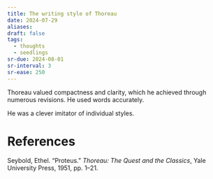 ```yaml
---
title: The writing style of Thoreau
date: 2024-07-29
aliases: 
draft: false
tags:
  - thoughts
  - seedlings
sr-due: 2024-08-01
sr-interval: 3
sr-ease: 250
---
```

Thoreau valued compactness and clarity, which he achieved through numerous revisions. He used words accurately.

He was a clever imitator of individual styles.

# References

Seybold, Ethel. “Proteus.” _Thoreau: The Quest and the Classics_, Yale University Press, 1951, pp. 1–21.